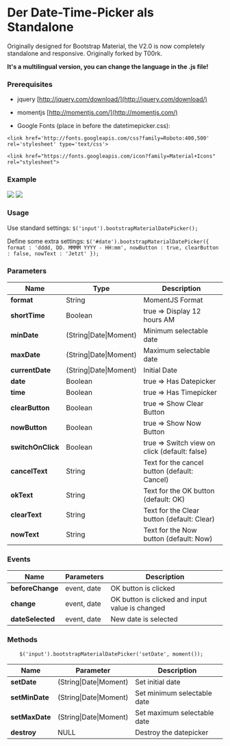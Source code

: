 # Der Date-Time-Picker als Standalone

Originally designed for Bootstrap Material, the V2.0 is now completely standalone and responsive.
Originally forked by T00rk.

**It's a multilingual version, you can change the language in the .js file!**

### Prerequisites

* jquery [http://jquery.com/download/](http://jquery.com/download/)

* momentjs [http://momentjs.com/](http://momentjs.com/)

* Google Fonts (place in <head> before the datetimepicker.css):

`<link href='http://fonts.googleapis.com/css?family=Roboto:400,500' rel='stylesheet' type='text/css'>`

`<link href="https://fonts.googleapis.com/icon?family=Material+Icons" rel="stylesheet">`


### Example

![](http://pichoster.net/images/2016/05/31/687474703a2f2f692e696d6775722e636f6d2f4d66375234314c2e706e67IjRO.png?raw=true)
![](http://pichoster.net/images/2016/05/31/device-2015-04-19-163042-480x708.png?raw=true)

### Usage

Use standard settings:
        `$('input').bootstrapMaterialDatePicker();`
	
Define some extra settings:
        `$('#date').bootstrapMaterialDatePicker({
		format : 'dddd, DD. MMMM YYYY - HH:mm',
		nowButton : true,
		clearButton : false,
		nowText : 'Jetzt'
	});`


	
### Parameters

| Name				| Type							| Description									|
| ----------------- | ----------------------------- | --------------------------------------------- |
| **format**		| String						| MomentJS Format								|
| **shortTime**		| Boolean						| true => Display 12 hours AM|PM 				|
| **minDate**		| (String\|Date\|Moment)		| Minimum selectable date						|
| **maxDate**		| (String\|Date\|Moment)		| Maximum selectable date						|
| **currentDate**	| (String\|Date\|Moment)		| Initial Date									|
| **date**			| Boolean						| true => Has Datepicker						|
| **time**			| Boolean						| true => Has Timepicker						|
| **clearButton**	| Boolean						| true => Show Clear Button						|
| **nowButton**		| Boolean						| true => Show Now Button						|
| **switchOnClick**	| Boolean						| true => Switch view on click (default: false) |
| **cancelText**	| String						| Text for the cancel button (default: Cancel)	|
| **okText**		| String						| Text for the OK button (default: OK)			|
| **clearText**		| String						| Text for the Clear button (default: Clear)	|
| **nowText**		| String						| Text for the Now button (default: Now)		|


### Events

| Name				| Parameters				| Description										|
| ----------------- | ------------------------- | ------------------------------------------------- |
| **beforeChange**	| event, date				| OK button is clicked								|
| **change**		| event, date				| OK button is clicked and input value is changed	|
| **dateSelected**	| event, date				| New date is selected								|


### Methods

        $('input').bootstrapMaterialDatePicker('setDate', moment());

| Name				| Parameter					| Description					|
| ----------------- | ------------------------- | ----------------------------- |
| **setDate**		| (String\|Date\|Moment)	| Set initial date				|
| **setMinDate**	| (String\|Date\|Moment)	| Set minimum selectable date	|
| **setMaxDate**	| (String\|Date\|Moment)	| Set maximum selectable date	|
| **destroy**		| NULL						| Destroy the datepicker		|

	
